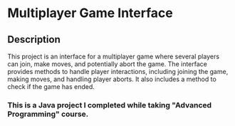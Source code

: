 # Multiplayer Game Interface

## Description
This project is an interface for a multiplayer game where several players can join, make moves, and potentially abort the game. The interface provides methods to handle player interactions, including joining the game, making moves, and handling player aborts. It also includes a method to check if the game has ended.

### This is a Java project I completed while taking "Advanced Programming" course.
